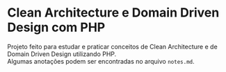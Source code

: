 # Clean Architecture e Domain Driven Design com PHP
Projeto feito para estudar e praticar conceitos de Clean Architecture e de 
Domain Driven Design utilizando PHP.<br>
Algumas anotações podem ser encontradas no arquivo `notes.md`.